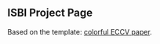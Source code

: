 ## <b>ISBI Project Page</b>

Based on the template: [colorful ECCV paper](http://richzhang.github.io/colorization/). 

